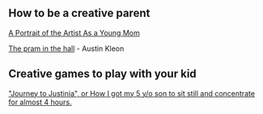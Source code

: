 ---
---

## How to be a creative parent

[A Portrait of the Artist As a Young Mom](http://nymag.com/thecut/2016/04/portrait-motherhood-creativity-c-v-r.html)

[The pram in the hall](https://austinkleon.com/2016/10/27/the-pram-in-the-hall/) - Austin Kleon

## Creative games to play with your kid

["Journey to Justinia", or How I got my 5 y/o son to sit still and concentrate for almost 4 hours.](https://web.archive.org/web/20160314075119/http://justy.me/justy/2013/8/18/journey-to-justinnia-or-how-i-got-my-5-yo-son-to-sit-still-and-concentrate-for-almost-5-hours)